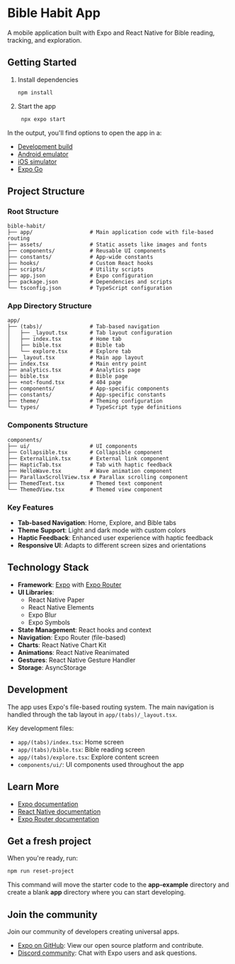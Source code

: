# Bible Habit App

A mobile application built with Expo and React Native for Bible reading, tracking, and exploration.

## Getting Started

1. Install dependencies

   ```bash
   npm install
   ```

2. Start the app

   ```bash
    npx expo start
   ```

In the output, you'll find options to open the app in a:
- [Development build](https://docs.expo.dev/develop/development-builds/introduction/)
- [Android emulator](https://docs.expo.dev/workflow/android-studio-emulator/)
- [iOS simulator](https://docs.expo.dev/workflow/ios-simulator/)
- [Expo Go](https://expo.dev/go)

## Project Structure

### Root Structure
```
bible-habit/
├── app/                  # Main application code with file-based routing
├── assets/               # Static assets like images and fonts
├── components/           # Reusable UI components
├── constants/            # App-wide constants
├── hooks/                # Custom React hooks
├── scripts/              # Utility scripts
├── app.json              # Expo configuration
├── package.json          # Dependencies and scripts
└── tsconfig.json         # TypeScript configuration
```

### App Directory Structure
```
app/
├── (tabs)/               # Tab-based navigation
│   ├── _layout.tsx       # Tab layout configuration
│   ├── index.tsx         # Home tab
│   ├── bible.tsx         # Bible tab
│   └── explore.tsx       # Explore tab
├── _layout.tsx           # Main app layout
├── index.tsx             # Main entry point
├── analytics.tsx         # Analytics page
├── bible.tsx             # Bible page
├── +not-found.tsx        # 404 page
├── components/           # App-specific components
├── constants/            # App-specific constants
├── theme/                # Theming configuration
└── types/                # TypeScript type definitions
```

### Components Structure
```
components/
├── ui/                   # UI components
├── Collapsible.tsx       # Collapsible component
├── ExternalLink.tsx      # External link component
├── HapticTab.tsx         # Tab with haptic feedback
├── HelloWave.tsx         # Wave animation component
├── ParallaxScrollView.tsx # Parallax scrolling component
├── ThemedText.tsx        # Themed text component
└── ThemedView.tsx        # Themed view component
```

### Key Features
- **Tab-based Navigation**: Home, Explore, and Bible tabs
- **Theme Support**: Light and dark mode with custom colors
- **Haptic Feedback**: Enhanced user experience with haptic feedback
- **Responsive UI**: Adapts to different screen sizes and orientations

## Technology Stack

- **Framework**: [Expo](https://expo.dev) with [Expo Router](https://docs.expo.dev/router/introduction)
- **UI Libraries**: 
  - React Native Paper
  - React Native Elements
  - Expo Blur
  - Expo Symbols
- **State Management**: React hooks and context
- **Navigation**: Expo Router (file-based)
- **Charts**: React Native Chart Kit
- **Animations**: React Native Reanimated
- **Gestures**: React Native Gesture Handler
- **Storage**: AsyncStorage

## Development

The app uses Expo's file-based routing system. The main navigation is handled through the tab layout in `app/(tabs)/_layout.tsx`.

Key development files:
- `app/(tabs)/index.tsx`: Home screen
- `app/(tabs)/bible.tsx`: Bible reading screen
- `app/(tabs)/explore.tsx`: Explore content screen
- `components/ui/`: UI components used throughout the app

## Learn More

- [Expo documentation](https://docs.expo.dev/)
- [React Native documentation](https://reactnative.dev/docs/getting-started)
- [Expo Router documentation](https://docs.expo.dev/router/introduction)

## Get a fresh project

When you're ready, run:

```bash
npm run reset-project
```

This command will move the starter code to the **app-example** directory and create a blank **app** directory where you can start developing.

## Join the community

Join our community of developers creating universal apps.

- [Expo on GitHub](https://github.com/expo/expo): View our open source platform and contribute.
- [Discord community](https://chat.expo.dev): Chat with Expo users and ask questions.
